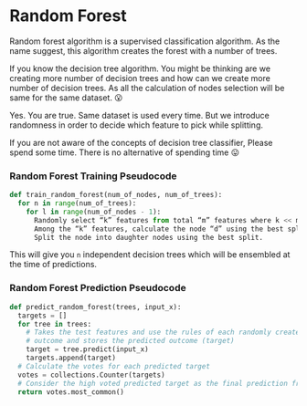 # Random Forest
Random forest algorithm is a supervised classification algorithm. As the name suggest, this algorithm creates the forest 
with a number of trees. 

If you know the decision tree algorithm. You might be thinking are we creating more number of decision trees and how can we 
create more number of decision trees. As all the calculation of nodes selection will be same for the same dataset. :open_mouth:

Yes. You are true. Same dataset is used every time. But we introduce randomness in order to decide which feature to pick 
while splitting.

If you are not aware of the concepts of decision tree classifier, Please spend some time. There is no alternative of 
spending time :stuck_out_tongue:

### Random Forest Training Pseudocode

```python
def train_random_forest(num_of_nodes, num_of_trees):
  for n in range(num_of_trees):
    for l in range(num_of_nodes - 1):
      Randomly select “k” features from total “m” features where k << m
      Among the “k” features, calculate the node “d” using the best split point
      Split the node into daughter nodes using the best split.
```
This will give you `n` independent decision trees which will be ensembled at the time of predictions.


### Random Forest Prediction Pseudocode

```python
def predict_random_forest(trees, input_x):
  targets = []
  for tree in trees:
    # Takes the test features and use the rules of each randomly created decision tree to predict the 
    # outcome and stores the predicted outcome (target)
    target = tree.predict(input_x)
    targets.append(target)
  # Calculate the votes for each predicted target
  votes = collections.Counter(targets)
  # Consider the high voted predicted target as the final prediction from the random forest algorithm.
  return votes.most_common()
```

